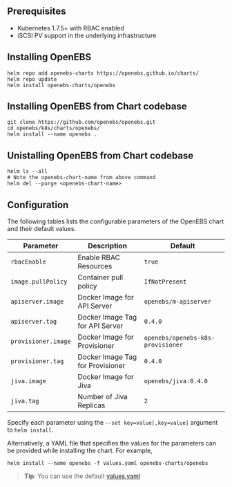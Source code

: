 
## Prerequisites
- Kubernetes 1.7.5+ with RBAC enabled
- iSCSI PV support in the underlying infrastructure

## Installing OpenEBS 
```
helm repo add openebs-charts https://openebs.github.io/charts/
helm repo update
helm install openebs-charts/openebs
```

## Installing OpenEBS from Chart codebase
```
git clone https://github.com/openebs/openebs.git
cd openebs/k8s/charts/openebs/
helm install --name openebs .
```

## Unistalling OpenEBS from Chart codebase
```
helm ls --all
# Note the openebs-chart-name from above command
helm del --purge <openebs-chart-name>
```

## Configuration

The following tables lists the configurable parameters of the OpenEBS chart and their default values.

| Parameter               | Description                        | Default                                                    |
| ----------------------- | ---------------------------------- | ---------------------------------------------------------- |
| `rbacEnable`            | Enable RBAC Resources              | `true`                                                     |
| `image.pullPolicy`      | Container pull policy              | `IfNotPresent`                                             |
| `apiserver.image`       | Docker Image for API Server        | `openebs/m-apiserver`                                      |
| `apiserver.tag`         | Docker Image Tag for API Server    | `0.4.0`                                                    |
| `provisioner.image`     | Docker Image for Provisioner       | `openebs/openebs-k8s-provisioner`                          |
| `provisioner.tag`       | Docker Image Tag for Provisioner   | `0.4.0`                                                    |
| `jiva.image`            | Docker Image for Jiva              | `openebs/jiva:0.4.0`                                       |
| `jiva.tag`              | Number of Jiva Replicas            | `2`                                                        |

Specify each parameter using the `--set key=value[,key=value]` argument to `helm install`.

Alternatively, a YAML file that specifies the values for the parameters can be provided while installing the chart. For example,

```shell
helm install --name openebs -f values.yaml openebs-charts/openebs
```

> **Tip**: You can use the default [values.yaml](values.yaml)
